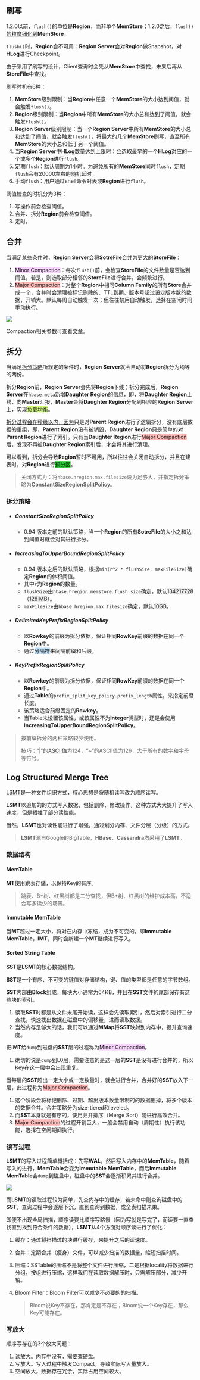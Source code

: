 ## 刷写

1.2.0以前，`flush()`的单位是**Region**，而非单个**MemStore**；1.2.0之后，`flush()`[的粒度细化到](http://hbasefly.com/2017/07/02/hbase-sequenceid/#5.1/12)**MemStore**。

`flush()`时，**Region**会不可用：**Region Server**会对**Region**做Snapshot，对**HLog**进行Checkpoint。

由于采用了刷写的设计，Client查询时会先从**MemStore**中查找，未果后再从**StoreFile**中查找。

[刷写时机](https://cloud.tencent.com/developer/article/1005744)有6种：

1. **MemStore**级别限制：当**Region**中任意一个**MemStore**的大小达到阈值，就会触发`flush()`。
2. **Region**级别限制：当**Region**中所有**MemStore**的大小总和达到了阈值，就会触发`flush()`。
3. **Region Server**级别限制：当一个**Region Server**中所有**MemStore**的大小总和达到了阈值，就会触发`flush()`，将最大的几个**MemStore**刷写，直至所有**MemStore**的大小总和低于另一个阈值。
4. 当**Region Server**中**HLog**数量达到上限时：会选取最早的一个**HLog**对应的一个或多个**Region**进行`flush`。
5. 定期`flush`：默认周期为1小时。为避免所有的**MemStore**同时`flush`，定期`flush`会有20000左右的随机延时。
6. 手动`flush`：用户通过shell命令对表或**Region**进行`flush`。

阈值检查的时机分为3种：

1. 写操作前会检查阈值。
2. 合并、拆分**Region**前会检查阈值。
3. 定时。



## 合并

当满足某些条件时，**Region Server**会将**SotreFile**[合并为更大的](http://hbasefly.com/2016/07/13/hbase-compaction-1/)**StoreFile**：

1. <span style=background:#f8d2ff>Minor Compaction</span>：每次`flush()`前，会检查**StoreFile**的文件数量是否达到阈值，若是，则选取部分相邻的**StoreFile**进行合并。会频繁进行。
2. <span style=background:#ffb8b8>Major Compaction</span>：对整个**Region**中相同**Column Family**的所有**Store**合并成一个，合并时会清理被标记删除的、TTL到期、版本号超过设定版本数的数据，开销大。默认每周自动触发一次；但往往禁用自动触发，选择在空闲时间手动执行。

![](../images/9/hbase-compaction.jpg)

Compaction相关参数可查看[文章](https://blog.csdn.net/shenshouniu/article/details/83902291)。



## 拆分

当满足[拆分策略](https://www.cnblogs.com/duanxz/p/3154487.html)所规定的条件时，**Region Server**就会自动将**Region**拆分为均等的两份。

拆分**Region**前，**Region Server**会先将**Region**下线；拆分完成后，**Region Server**在`hbase:meta`新增**Daughter Region**的信息，即，将**Daughter Region**上线，向**Master**汇报，**Master**会将**Daughter Region**分配到相应的**Region Server**上，实现<span style=background:#d4fe7f>负载均衡</span>。

[拆分过程会在秒级以内，因为](https://www.cnblogs.com/duanxz/p/4516283.html#11/12)只是对**Parent Region**进行了逻辑拆分，没有底层数据的重组，即，**Parent Region**没有被销毁，**Daughter Region**只是简单的对**Parent Region**进行了索引。只有当**Daughter Region**进行<span style=background:#ffb8b8>Major Compaction</span>后，发现不再被**Daughter Region**索引后，才会将其进行清理。

可以看到，拆分会导致**Region**暂时不可用，所以往往会关闭自动拆分，并且在建表时，对**Region**进行<span style=background:#19d02a>预分区</span>。

> 关闭方式为：将`hbase.hregion.max.filesize`设为足够大，并指定拆分策略为**ConstantSizeRegionSplitPolicy**。

### 拆分策略

- ##### ConstantSizeRegionSplitPolicy

  - 0.94 版本之前的默认策略，当一个**Region**的所有**SotreFile**的大小之和达到阈值时就会对其进行拆分。

- ##### IncreasingToUpperBoundRegionSplitPolicy

  - 0.94 版本之后的默认策略，根据`min(r^2 * flushSize, maxFileSize)`确定**Region**的体积阈值。
  - 其中`r`为**Region**的数量。
  - `flushSize`由`hbase.hregion.memstore.flush.size`确定，默认<span style=background:#e6e6e6>134217728</span>（<span style=background:#e6e6e6>128 MB</span>）。
  - `maxFileSize`由`hbase.hregion.max.filesize`确定，默认<span style=background:#e6e6e6>10GB</span>。

- ##### DelimitedKeyPrefixRegionSplitPolicy

  - 以**Rowkey**的前缀为拆分依据，保证相同**RowKey**前缀的数据在同一个**Region**中。
  - 通过<span style=background:#c2e2ff>分隔符</span>来间隔前缀和后缀。

- ##### KeyPrefixRegionSplitPolicy

  - 以**Rowkey**的前缀为拆分依据，保证相同**RowKey**前缀的数据在同一个**Region**中。
  - 通过**Table**的`prefix_split_key_policy.prefix_length`属性，来指定前缀长度。
  - 该策略适合前缀固定的**Rowkey**。
  - 当Table未设置该属性，或该属性不为**Integer**类型时，还是会使用**IncreasingToUpperBoundRegionSplitPolicy**。

> 按前缀拆分的两种策略较少使用。
>
> 技巧：“|”的[ASCII值](https://zh.wikipedia.org/wiki/ASCII#.E5.8F.AF.E6.98.BE.E7.A4.BA.E5.AD.97.E7.AC.A6)为124，“~”的ASCII值为126，大于所有的数字和字母等符号。



## Log Structured Merge Tree

[LSMT](https://cloud.tencent.com/developer/article/1441835)是一种文件组织方式，核心思想是将随机读写改为顺序读写。

**LSMT**以追加的的方式写入数据，包括删除、修改操作，这种方式大大提升了写入速度，但是牺牲了部分读性能。

当然，**LSMT**也对读性能进行了增强，通过划分内存、文件分层（分级）的方式。

> **LSMT**源自Google的BigTable，**HBase**、**Cassandra**均采用了**LSMT**。

### 数据结构

#### MemTable

**MT**使用跳表存储，以保持Key的有序。

> 跳表、B+树、红黑树都是二分查找，但B+树、红黑树的维护成本高，不适合写多读少的场景。

#### Immutable MemTable

当**MT**超过一定大小，将对在内存中冻结，成为不可变的，即**Immutable MemTable**，**IMT**，同时会新建一个**MT**继续进行写入。

#### Sorted String Table

**SST**是**LSMT**的核心数据结构。

**SST**是一个有序、不可变的键值对存储结构，键、值的类型都是任意的字节数组。

**SST**内部由**Block**组成，每块大小通常为64KB，并且在**SST**文件的尾部保存有这些块的索引。

1. 读取**SST**时都是从文件末尾开始读，这样会先读取索引，然后对索引进行二分查找，快速找出数据在磁盘中的偏移量，进而读取数据。
2. 当然内存足够大的话，我们可以通过**MMap**将**SST**映射到内存中，提升查询速度。

把**IMT**给`dump`到磁盘的**SST**层的过程称为<span style=background:#f8d2ff>Minor Compaction</span>。

1. 确切的说是`dump`到L0层，需要注意的是这一层的**SST**是没有进行合并的，所以Key在这一层中会出现重复。

当每层的**SST**超出一定大小或一定数量时，就会进行合并，合并好的**SST**放入下一层，此过程称为<span style=background:#ffb8b8>Major Compaction</span>。

1. 这个阶段会将标记删除、过期、超出版本数量限制的的数据删掉，将多个版本的数据合并。合并策略分为size-tiered和leveled。
2. 而**SST**本身就是有序的，使用归并排序（Merge Sort）能进行高效合并。
3. <span style=background:#ffb8b8>Major Compaction</span>的过程开销巨大，一般会禁用自动（周期性）执行该功能，选择在空闲期间执行。

### 读写过程

**LSMT**的写入过程简单概括成：先写**WAL**，然后写入内存中的**MemTable**，随着写入的进行，**MemTable**会变为**Immutable MemTable**，而后**Immutable MemTable**会`dump`到磁盘中，磁盘中的**SST**会逐渐积累并进行合并。

![](../images/9/log-structured-merg-tree.png)

而**LSMT**的读取过程较为简单，先查内存中的缓存，若未命中则查询磁盘中的**SST**，查询过程中会逐层下沉，直到查询到数据，或全表扫描未果。

即便不出现全局扫描，顺序读要比顺序写略慢（因为写就是写完了，而读要一直查找直到找到符合条件的数据），**LSMT**从4个方面对顺序读进行了优化：

1. 缓存：通过将扫描过的块进行缓存，来提升之后的读速度。

2. 合并：定期合并（瘦身）文件，可以减少扫描的数据量，缩短扫描时间。

3. 压缩：SSTable的压缩不是将整个文件进行压缩，二是根据locality将数据进行分组，按组进行压缩，这样我们在读取数据解压时，只需解压部分，减少开销。

4. Bloom Filter：Bloom Filter可以减少不必要的的扫描。

   > Bloom说Key不存在，那肯定是不存在；Bloom说一个Key存在，那么Key可能存在。

### 写放大

顺序写存在的3个放大问题：

1. 读放大。内存中没有，需要查硬盘。
2. 写放大。写入过程中触发Compact，导致实际写入量放大。
3. 空间放大。数据存在冗余，实际占用空间较大。

